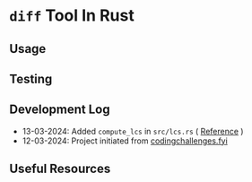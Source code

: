 # `diff` Tool In Rust

## Usage

## Testing

## Development Log

* 13-03-2024: Added `compute_lcs` in `src/lcs.rs` ( [Reference](https://www.programiz.com/dsa/longest-common-subsequence) )
* 12-03-2024: Project initiated from [codingchallenges.fyi](https://codingchallenges.fyi/challenges/challenge-diff)

## Useful Resources

